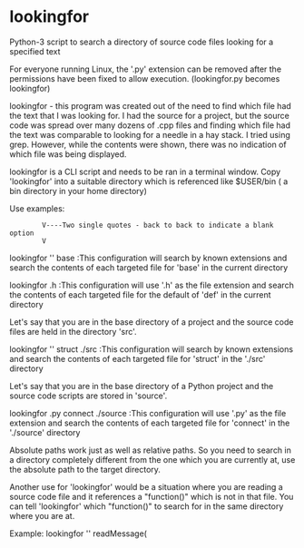 # lookingfor
Python-3 script to search a directory of source code files looking for a specified text

For everyone running Linux, the '.py' extension can be removed after the permissions have been fixed to allow execution. (lookingfor.py becomes lookingfor)

lookingfor - this program was created out of the need to find which file had the text that I was looking for. I had the source for a project, but the source code was spread over many dozens of .cpp files and finding which file had the text was comparable to looking for a needle in a hay stack.
I tried using grep. However, while the contents were shown, there was no indication of which file was being displayed.

lookingfor is a CLI script and needs to be ran in a terminal window. Copy 'lookingfor' into a suitable directory which is referenced like $USER/bin ( a bin directory in your home directory)

Use examples:

            V----Two single quotes - back to back to indicate a blank option
            V
lookingfor '' base  :This configuration will search by known extensions and search the contents of each targeted file for 'base' in the current directory

lookingfor .h   :This configuration will use '.h' as the file extension and search the contents of each targeted file for the default of 'def' in the current directory

Let's say that you are in the base directory of a project and the source code files are held in the directory 'src'.

lookingfor '' struct ./src  :This configuration will search by known extensions and search the contents of each targeted file for 'struct' in the './src' directory

Let's say that you are in the base directory of a Python project and the source code scripts are stored in 'source'.

lookingfor .py connect ./source  :This configuration will use '.py' as the file extension and search the contents of each targeted file for 'connect' in the './source' directory

Absolute paths work just as well as relative paths. So you need to search in a directory completely different from the one which you are currently at, use the absolute path to the target directory.

Another use for 'lookingfor' would be a situation where you are reading a source code file and it references a "function()" which is not in that file. You can tell 'lookingfor' which "function()" to search for in the same directory where you are at.

Example:
lookingfor '' readMessage( 

